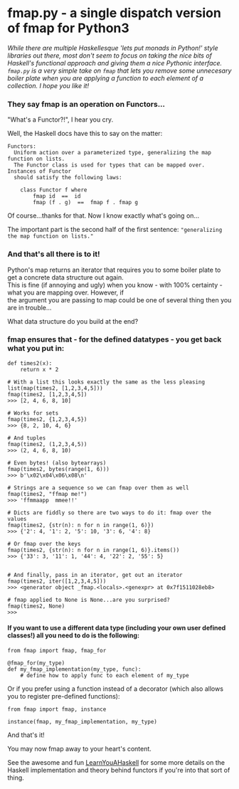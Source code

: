 # fmap.py - a single dispatch version of fmap for Python3

*While there are multiple Haskellesque 'lets put monads in Python!' style libraries out there, most don't seem to focus
on taking the nice bits of Haskell's functional approach and giving them a nice Pythonic interface.<br> `fmap.py` is a very simple take on `fmap` that lets you remove some unnecesary boiler plate when you are applying a function to each
element of a collection. I hope you like it!*


### They say fmap is an operation on Functors...
"What's a Functor?!", I hear you cry.

Well, the Haskell docs have this to say on the matter:
```
Functors:
  Uniform action over a parameterized type, generalizing the map function on lists. 
  The Functor class is used for types that can be mapped over. Instances of Functor 
  should satisfy the following laws:

    class Functor f where
        fmap id  ==  id
        fmap (f . g)  ==  fmap f . fmap g
```

Of course...thanks for that. Now I know exactly what's going on...

The important part is the second half of the first sentence: `"generalizing the map function on lists."`

### And that's all there is to it!

Python's map returns an iterator that requires you to some boiler plate to get a concrete data structure out again.<br>
This is fine (if annoying and ugly) when you know - with 100% certainty - what you are mapping over. However, if<br>
the argument you are passing to map could be one of several thing then you are in trouble...

What data structure do you build at the end?

### fmap ensures that - for the defined datatypes - you get back what you put in:
```
def times2(x):
    return x * 2

# With a list this looks exactly the same as the less pleasing list(map(times2, [1,2,3,4,5]))
fmap(times2, [1,2,3,4,5])
>>> [2, 4, 6, 8, 10]

# Works for sets
fmap(times2, {1,2,3,4,5})
>>> {8, 2, 10, 4, 6}

# And tuples
fmap(times2, (1,2,3,4,5))
>>> (2, 4, 6, 8, 10)

# Even bytes! (also bytearrays)
fmap(times2, bytes(range(1, 6)))
>>> b'\x02\x04\x06\x08\n'

# Strings are a sequence so we can fmap over them as well
fmap(times2, "ffmap me!")
>>> 'ffmmaapp  mmee!!'

# Dicts are fiddly so there are two ways to do it: fmap over the values
fmap(times2, {str(n): n for n in range(1, 6)})
>>> {'2': 4, '1': 2, '5': 10, '3': 6, '4': 8}

# Or fmap over the keys
fmap(times2, {str(n): n for n in range(1, 6)}.items())
>>> {'33': 3, '11': 1, '44': 4, '22': 2, '55': 5}


# And finally, pass in an iterator, get out an iterator
fmap(times2, iter([1,2,3,4,5]))
>>> <generator object _fmap.<locals>.<genexpr> at 0x7f1511028eb8>

# fmap applied to None is None...are you surprised?
fmap(times2, None)
>>>
```

#### If you want to use a different data type (including your own user defined classes!) all you need to do is the following:

```
from fmap import fmap, fmap_for

@fmap_for(my_type)
def my_fmap_implementation(my_type, func):
    # define how to apply func to each element of my_type
```

Or if you prefer using a function instead of a decorator (which also allows you to
register pre-defined functions):

```
from fmap import fmap, instance

instance(fmap, my_fmap_implementation, my_type)
```

And that's it!

You may now fmap away to your heart's content.

See the awesome and fun [LearnYouAHaskell](http://learnyouahaskell.com/functors-applicative-functors-and-monoids)
for some more details on the Haskell implementation and theory behind functors if you're into that sort of thing.
